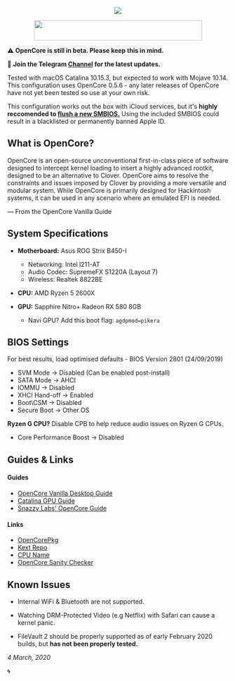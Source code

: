 <p align="center">
	<img src="https://ibin.co/52IbeCHLerMK.png"/>
</p>

<p align="center">
	<img src="https://ibin.co/4wROyHBs3PAE.png" width="383" height="46"/>
</p>

⚠️ **OpenCore is still in beta. Please keep this in mind.**

🔔 **Join the Telegram [Channel](https://t.me/macOSstrixB450i) for the latest updates.**      

Tested with macOS Catalina 10.15.3, but expected to work with Mojave 10.14. This configuration uses OpenCore 0.5.6 - any later releases of OpenCore have not yet been tested so use at your own risk.

This configuration works out the box with iCloud services, but it's **highly reccomended to [flush a new SMBIOS.](https://khronokernel-2.gitbook.io/opencore-vanilla-desktop-guide/amd-config.plist/amd-config#platforminfo)** Using the included SMBIOS could result in a blacklisted or permanently banned Apple ID.

## What is OpenCore?
OpenCore is an open-source unconventional first-in-class piece of software designed to intercept kernel loading to insert a highly advanced rootkit, designed to be an alternative to Clover. OpenCore aims to resolve the constraints and issues imposed by Clover by providing a more versatile and modular system. While OpenCore is primarily designed for Hackintosh systems, it can be used in any scenario where an emulated EFI is needed.

— From the OpenCore Vanilla Guide

## System Specifications

- **Motherboard:** Asus ROG Strix B450-I
  * Networking: Intel I211-AT
  * Audio Codec: SupremeFX S1220A (Layout 7)
  * Wireless: Realtek 8822BE
  
- **CPU:** AMD Ryzen 5 2600X
- **GPU:** Sapphire Nitro+ Radeon RX 580 8GB
    * Navi GPU? Add this boot flag: ```agdpmod=pikera```

## BIOS Settings

For best results, load optimised defaults - BIOS Version 2801 (24/09/2019)

- SVM Mode -> Disabled (Can be enabled post-install)
- SATA Mode -> AHCI
- IOMMU -> Disabled
- XHCI Hand-off -> Enabled
- Boot\CSM -> Disabled
- Secure Boot -> Other OS

**Ryzen G CPU?** Disable CPB to help reduce audio issues on Ryzen G CPUs.

- Core Performance Boost -> Disabled

## Guides & Links

#### Guides
- [OpenCore Vanilla Desktop Guide](https://khronokernel-2.gitbook.io/opencore-vanilla-desktop-guide/)
- [Catalina GPU Guide](https://khronokernel-3.gitbook.io/catalina-gpu-buyers-guide/)
- [Snazzy Labs' OpenCore Guide](https://youtu.be/l_QPLl81GrY)

#### Links

- [OpenCorePkg](https://github.com/acidanthera/OpenCorePkg)
- [Kext Repo](https://1drv.ms/f/s!AiP7m5LaOED-m-J8-MLJGnOgAqnjGw)
- [CPU Name](https://github.com/corpnewt/CPU-Name)
- [OpenCore Sanity Checker](https://opencore.slowgeek.com)


## Known Issues

- Internal WiFi & Bluetooth are not supported.

- Watching DRM-Protected Video (e.g Netflix) with Safari can cause a kernel panic.

- FileVault 2 should be properly supported as of early February 2020 builds, but **has not been properly tested.**

*4 March, 2020*

🌀
	
